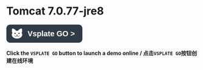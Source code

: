 # Tomcat 7.0.77-jre8

<a href="https://www.vsplate.com/?docker-compose=https://github.com/vsplate/dcenvs/tomcat/7.0.77-jre8"><img alt="VSPLATE GO" src="https://raw.githubusercontent.com/vsplate/images/master/vsgo_btn.png" width="200px"></a>

**Click the `VSPLATE GO` button to launch a demo online / 点击`VSPLATE GO`按钮创建在线环境**